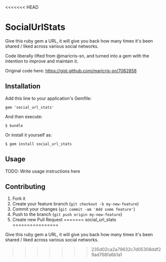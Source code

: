 <<<<<<< HEAD
# SocialUrlStats

Give this ruby gem a URL, it will give you back how many times it's been shared / liked across various social networks.

Code liberally lifted from @maricris-sn, and turned into a gem with the intention to improve and maintain it.

Original code here: https://gist.github.com/maricris-sn/7082858

## Installation

Add this line to your application's Gemfile:

    gem 'social_url_stats'

And then execute:

    $ bundle

Or install it yourself as:

    $ gem install social_url_stats

## Usage

TODO: Write usage instructions here

## Contributing

1. Fork it
2. Create your feature branch (`git checkout -b my-new-feature`)
3. Commit your changes (`git commit -am 'Add some feature'`)
4. Push to the branch (`git push origin my-new-feature`)
5. Create new Pull Request
=======
social_url_stats
================

Give this ruby gem a URL, it will give you back how many times it's been shared / liked across various social networks.
>>>>>>> 235d02ca2a79632c7d05308ddf29ad768fa6b1a1
